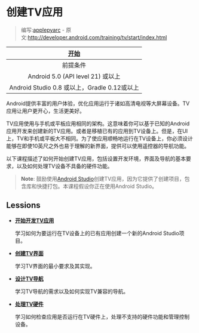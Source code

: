 # 创建TV应用
> 编写:[applepyarc](https://github.com/applepyarc) - 原文:<http://developer.android.com/training/tv/start/index.html>

| [开始](start.html)|
| :-------------: |
| 前提条件 |
| Android 5.0 (API level 21) 或以上 |
| Android Studio 0.8 或以上，Gradle 0.12或以上 |

Android提供丰富的用户体验，优化应用运行于诸如高清电视等大屏幕设备。TV应用让用户更开心，生活更美好。

TV应用使用与手机或平板应用相同的架构。这意味着你可以基于已知的Android应用开发来创建新的TV应用。或者是移植已有的应用到TV设备上。但是，在UI上，TV和手机或平板大不相同。为了使应用顺畅地运行在TV设备上，你必须设计能够在即使10英尺之外也易于理解的新界面，提供可以使用遥控器的导航功能。

以下课程描述了如何开始创建TV应用，包括设置开发环境，界面及导航的基本要求，以及如何处理TV设备不具备的硬件功能。

> **Note**: 鼓励使用[Android Studio](http://developer.android.com/sdk/installing/studio.html)创建TV应用，因为它提供了创建项目，包含库和快捷打包。本课程假设你正在使用Android Studio。

## Lessions
* [**开始开发TV应用**](start.html)

  学习如何为要运行在TV设备上的已有应用创建一个新的Android Studio项目。

* [**创建TV界面**](layouts.html)

  学习TV界面的最小要求及其实现。

* [**设计TV导航**](navigation.html)

  学习TV导航的需求以及如何实现TV兼容的导航。

* [**处理TV硬件**](hardware.html)

  学习如何检查应用是否运行在TV硬件上，处理不支持的硬件功能和管理控制设备。

